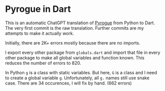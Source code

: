 Pyrogue in Dart
===============

This is an automatic ChatGPT translation of [Pyrogue](https://github.com/sma/pyrogue) from Python to Dart. The very first commit is the raw translation. Further commits are my attempts to make it actually work.

Initially, there are 2K+ errors mostly because there are no imports.

I export every other package from `globals.dart` and import that file in every other package to make all global variables and function known. This reduces the number of errors to 820.

In Python `g` is a class with static variables. But here, `G` is a class and I need to create a global variable `g`. Unfortunately, all `g.` names still use snake case. There are 34 occurences, I will fix by hand. (662 errors)